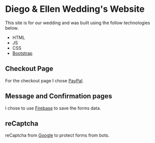 # Diego &amp; Ellen Wedding's Website
This site is for our wedding and was built using the follow technologies below.

* HTML
* JS
* CSS
* [Bootstrap](https://getbootstrap.com/)

## Checkout Page
For the checkout page I chose [PayPal](https://www.paypal.com).

## Message and Confirmation pages
I chose to use [Firebase](https://console.firebase.google.com) to save the forms data.

## reCaptcha
reCaptcha from [Google](https://developers.google.com/recaptcha/) to protect forms from bots.
